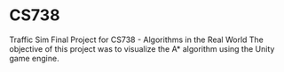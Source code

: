 # CS738
Traffic Sim
Final Project for CS738 - Algorithms in the Real World
The objective of this project was to visualize the A* algorithm using the Unity game engine.
